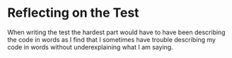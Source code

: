 # Reflecting on the Test
When writing the test the hardest part would have to have been describing the code in words as I find that I sometimes have trouble describing my code in words without underexplaining what I am saying.

